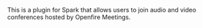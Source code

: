 This is a plugin for Spark that allows users to join audio and video conferences hosted by Openfire Meetings.
 
